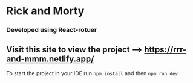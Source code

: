 # Rick and Morty
### Developed using React-rotuer
Visit this site to view the project --> https://rrr-and-mmm.netlify.app/
---
To start the project in your IDE run `npm install` and then `npm run dev`
